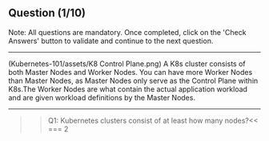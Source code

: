 ## Question (1/10)

Note: All questions are mandatory. Once completed, click on the 'Check Answers' button to validate and continue to the next question.

---
(Kubernetes-101/assets/K8 Control Plane.png)
A K8s cluster consists of both Master Nodes and Worker Nodes. You can have more Worker Nodes than Master Nodes, as Master Nodes only serve as the Control Plane within K8s.The Worker Nodes are what contain the actual application workload and are given workload definitions by the Master Nodes.

---

>>Q1: Kubernetes clusters consist of at least how many nodes?<<
=== 2
